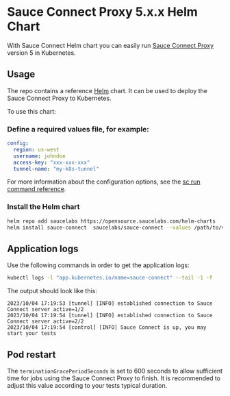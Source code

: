 # Sauce Connect Proxy 5.x.x Helm Chart

With Sauce Connect Helm chart you can easily run [Sauce Connect Proxy](https://docs.saucelabs.com/secure-connections/sauce-connect-5) version 5 in Kubernetes.

## Usage

The repo contains a reference [Helm](https://helm.sh/) chart. It can be used to deploy the Sauce Connect Proxy to Kubernetes.

To use this chart:

### Define a required values file, for example:

```yaml
config:
  region: us-west
  username: johndoe
  access-key: "xxx-xxx-xxx"
  tunnel-name: "my-k8s-tunnel"
```

For more information about the configuration options, see the [sc run command reference](https://docs.saucelabs.com/dev/cli/sauce-connect-5/run).

### Install the Helm chart

```bash
helm repo add saucelabs https://opensource.saucelabs.com/helm-charts
helm install sauce-connect  saucelabs/sauce-connect --values /path/to/values.yaml --set config.tunnel-name=your-pool-name --set tunnelPoolSize=2
  ```

## Application logs

Use the following commands in order to get the application logs:

```bash
kubectl logs -l "app.kubernetes.io/name=sauce-connect" --tail -1 -f
```

The output should look like this:

```
2023/10/04 17:19:53 [tunnel] [INFO] established connection to Sauce Connect server active=1/2
2023/10/04 17:19:54 [tunnel] [INFO] established connection to Sauce Connect server active=2/2
2023/10/04 17:19:54 [control] [INFO] Sauce Connect is up, you may start your tests
```

## Pod restart

The `terminationGracePeriodSeconds` is set to 600 seconds to allow sufficient time for jobs using the Sauce Connect Proxy to finish.
It is recommended to adjust this value according to your tests typical duration.

